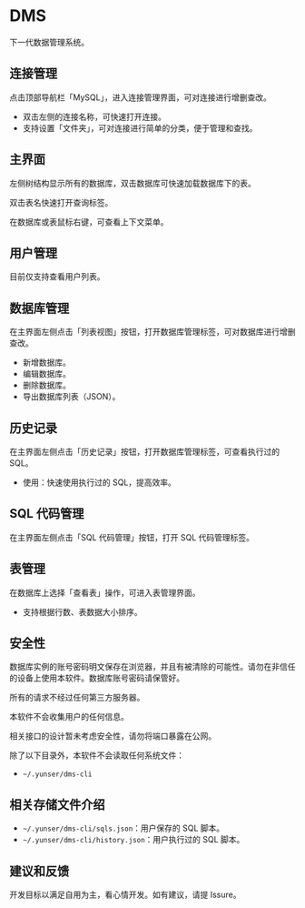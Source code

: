 # DMS

下一代数据管理系统。


## 连接管理

点击顶部导航栏「MySQL」，进入连接管理界面，可对连接进行增删查改。

* 双击左侧的连接名称，可快速打开连接。
* 支持设置「文件夹」，可对连接进行简单的分类，便于管理和查找。


## 主界面

左侧树结构显示所有的数据库，双击数据库可快速加载数据库下的表。

双击表名快速打开查询标签。

在数据库或表鼠标右键，可查看上下文菜单。


## 用户管理

目前仅支持查看用户列表。


## 数据库管理

在主界面左侧点击「列表视图」按钮，打开数据库管理标签，可对数据库进行增删查改。

* 新增数据库。
* 编辑数据库。
* 删除数据库。
* 导出数据库列表（JSON）。


## 历史记录

在主界面左侧点击「历史记录」按钮，打开数据库管理标签，可查看执行过的 SQL。

* 使用：快速使用执行过的 SQL，提高效率。


## SQL 代码管理

在主界面左侧点击「SQL 代码管理」按钮，打开 SQL 代码管理标签。


## 表管理

在数据库上选择「查看表」操作，可进入表管理界面。

* 支持根据行数、表数据大小排序。


## 安全性

数据库实例的账号密码明文保存在浏览器，并且有被清除的可能性。请勿在非信任的设备上使用本软件。数据库账号密码请保管好。

所有的请求不经过任何第三方服务器。

本软件不会收集用户的任何信息。

相关接口的设计暂未考虑安全性，请勿将端口暴露在公网。

除了以下目录外，本软件不会读取任何系统文件：

* `~/.yunser/dms-cli`


## 相关存储文件介绍

* `~/.yunser/dms-cli/sqls.json`：用户保存的 SQL 脚本。
* `~/.yunser/dms-cli/history.json`：用户执行过的 SQL 脚本。


## 建议和反馈

开发目标以满足自用为主，看心情开发。如有建议，请提 Issure。
